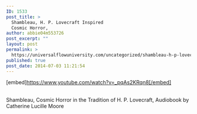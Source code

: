 ```yaml
---
ID: 1533
post_title: >
  Shambleau, H. P. Lovecraft Inspired
  Cosmic Horror,
author: abbie04m553726
post_excerpt: ""
layout: post
permalink: >
  https://universalflowuniversity.com/uncategorized/shambleau-h-p-lovecraft-inspired-cosmic-horror/
published: true
post_date: 2014-07-03 11:21:54
---
```

[embed]https://www.youtube.com/watch?v=_pqAs2KRqn8[/embed]</br></br>
<p>Shambleau, Cosmic Horror in the Tradition of H. P. Lovecraft, Audiobook by Catherine Lucille Moore</p>